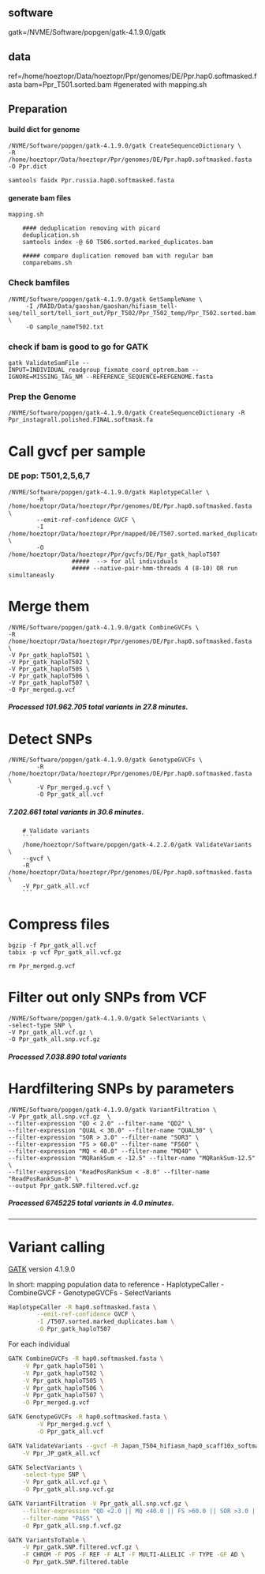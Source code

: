 ## software
gatk=/NVME/Software/popgen/gatk-4.1.9.0/gatk

## data
ref=/home/hoeztopr/Data/hoeztopr/Ppr/genomes/DE/Ppr.hap0.softmasked.fasta
bam=Ppr_T501.sorted.bam #generated with mapping.sh


## Preparation
#### build dict for genome
```
/NVME/Software/popgen/gatk-4.1.9.0/gatk CreateSequenceDictionary \
-R /home/hoeztopr/Data/hoeztopr/Ppr/genomes/DE/Ppr.hap0.softmasked.fasta -O Ppr.dict
```
```
samtools faidx Ppr.russia.hap0.softmasked.fasta
```
#### generate bam files 
```
mapping.sh
```
        #### deduplication removing with picard
        deduplication.sh
        samtools index -@ 60 T506.sorted.marked_duplicates.bam

        ##### compare duplication removed bam with regular bam
        comparebams.sh
### Check bamfiles
```
/NVME/Software/popgen/gatk-4.1.9.0/gatk GetSampleName \
     -I /RAID/Data/gaoshan/gaoshan/hifiasm_tell-seq/tell_sort/tell_sort_out/Ppr_T502/Ppr_T502_temp/Ppr_T502.sorted.bam \
     -O sample_nameT502.txt
```
### check if bam is good to go for GATK ###
```
gatk ValidateSamFile --INPUT=INDIVIDUAL_readgroup_fixmate_coord_optrem.bam --IGNORE=MISSING_TAG_NM --REFERENCE_SEQUENCE=REFGENOME.fasta
```
### Prep the Genome
```
/NVME/Software/popgen/gatk-4.1.9.0/gatk CreateSequenceDictionary -R Ppr_instagrall.polished.FINAL.softmask.fa
```

# Call gvcf per sample
### DE pop: T501,2,5,6,7
```
/NVME/Software/popgen/gatk-4.1.9.0/gatk HaplotypeCaller \
        -R /home/hoeztopr/Data/hoeztopr/Ppr/genomes/DE/Ppr.hap0.softmasked.fasta \
        --emit-ref-confidence GVCF \
        -I /home/hoeztopr/Data/hoeztopr/Ppr/mapped/DE/T507.sorted.marked_duplicates.bam \
        -O /home/hoeztopr/Data/hoeztopr/Ppr/gvcfs/DE/Ppr_gatk_haploT507
                  #####  --> for all individuals
                  ##### --native-pair-hmm-threads 4 (8-10) OR run simultaneasly
```
# Merge them
```
/NVME/Software/popgen/gatk-4.1.9.0/gatk CombineGVCFs \
-R /home/hoeztopr/Data/hoeztopr/Ppr/genomes/DE/Ppr.hap0.softmasked.fasta \
-V Ppr_gatk_haploT501 \
-V Ppr_gatk_haploT502 \
-V Ppr_gatk_haploT505 \
-V Ppr_gatk_haploT506 \
-V Ppr_gatk_haploT507 \
-O Ppr_merged.g.vcf
```
##### Processed 101.962.705 total variants in 27.8 minutes.

# Detect SNPs
```
/NVME/Software/popgen/gatk-4.1.9.0/gatk GenotypeGVCFs \
        -R /home/hoeztopr/Data/hoeztopr/Ppr/genomes/DE/Ppr.hap0.softmasked.fasta \
        -V Ppr_merged.g.vcf \
        -O Ppr_gatk_all.vcf
```
##### 7.202.661 total variants in 30.6 minutes.

        # Validate variants
        ```
        /home/hoeztopr/Software/popgen/gatk-4.2.2.0/gatk ValidateVariants \
        --gvcf \
        -R /home/hoeztopr/Data/hoeztopr/Ppr/genomes/DE/Ppr.hap0.softmasked.fasta \
        -V Ppr_gatk_all.vcf
        ```
# Compress files
```
bgzip -f Ppr_gatk_all.vcf
tabix -p vcf Ppr_gatk_all.vcf.gz
```
```
rm Ppr_merged.g.vcf
```
# Filter out only SNPs from VCF
```
/NVME/Software/popgen/gatk-4.1.9.0/gatk SelectVariants \
-select-type SNP \
-V Ppr_gatk_all.vcf.gz \
-O Ppr_gatk_all.snp.vcf.gz
```
##### Processed 7.038.890 total variants

# Hardfiltering SNPs by parameters
```
/NVME/Software/popgen/gatk-4.1.9.0/gatk VariantFiltration \
-V Ppr_gatk_all.snp.vcf.gz  \
--filter-expression "QD < 2.0" --filter-name "QD2" \
--filter-expression "QUAL < 30.0" --filter-name "QUAL30" \
--filter-expression "SOR > 3.0" --filter-name "SOR3" \
--filter-expression "FS > 60.0" --filter-name "FS60" \
--filter-expression "MQ < 40.0" --filter-name "MQ40" \
--filter-expression "MQRankSum < -12.5" --filter-name "MQRankSum-12.5" \
--filter-expression "ReadPosRankSum < -8.0" --filter-name "ReadPosRankSum-8" \
--output Ppr_gatk.SNP.filtered.vcf.gz
```
##### Processed 6745225 total variants in 4.0 minutes.





--------------------------------------------------------------------
# Variant calling

[GATK](https://gatk.broadinstitute.org/hc/en-us) version 4.1.9.0

In short: mapping population data to reference - HaplotypeCaller - CombineGVCF - GenotypeGVCFs - SelectVariants

```sh
HaplotypeCaller -R hap0.softmasked.fasta \
        --emit-ref-confidence GVCF \
        -I /T507.sorted.marked_duplicates.bam \
        -O Ppr_gatk_haploT507
```

For each individual
```sh
GATK CombineGVCFs -R hap0.softmasked.fasta \
	-V Ppr_gatk_haploT501 \
	-V Ppr_gatk_haploT502 \
	-V Ppr_gatk_haploT505 \
	-V Ppr_gatk_haploT506 \
	-V Ppr_gatk_haploT507 \
	-O Ppr_merged.g.vcf
```

```sh
GATK GenotypeGVCFs -R hap0.softmasked.fasta \
        -V Ppr_merged.g.vcf \
        -O Ppr_gatk_all.vcf
```

```sh
GATK ValidateVariants --gvcf -R Japan_T504_hifiasm_hap0_scaff10x_softmask.fa \
	-V Ppr_JP_gatk_all.vcf
```

```sh
GATK SelectVariants \
	-select-type SNP \
	-V Ppr_gatk_all.vcf.gz \
	-O Ppr_gatk_all.snp.vcf.gz
```

```sh
GATK VariantFiltration -V Ppr_gatk_all.snp.vcf.gz \
	--filter-expression "QD <2.0 || MQ <40.0 || FS >60.0 || SOR >3.0 || ReadPosRankSum < -8.0 || MQRankSum < -12.5" \
	--filter-name "PASS" \
	-O Ppr_gatk_all.snp.f.vcf.gz
```

```sh
GATK VariantsToTable \
	-V Ppr_gatk.SNP.filtered.vcf.gz \
	-F CHROM -F POS -F REF -F ALT -F MULTI-ALLELIC -F TYPE -GF AD \
	-O Ppr_gatk.SNP.filtered.table
```
